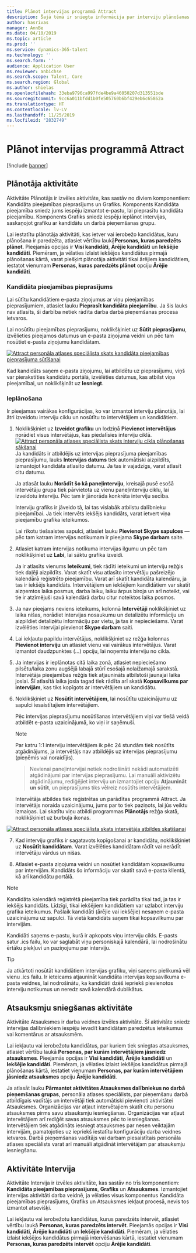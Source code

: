 ```yaml
---
title: Plānot intervijas programmā Attract
description: Šajā tēmā ir sniegta informācija par interviju plānošanas un atsauksmju aktivitātēm programmā Attract.
author: hasrivas
manager: AnnBe
ms.date: 04/10/2019
ms.topic: article
ms.prod: ''
ms.service: dynamics-365-talent
ms.technology: ''
ms.search.form: ''
audience: Application User
ms.reviewer: anbichse
ms.search.scope: Talent, Core
ms.search.region: Global
ms.author: shielas
ms.openlocfilehash: 33eba9796ca997fde4be9a46050207d313551bde
ms.sourcegitcommit: 9cc6a011bfdd1b0fe505760b6bf429eb6c65862a
ms.translationtype: HT
ms.contentlocale: lv-LV
ms.lasthandoff: 11/25/2019
ms.locfileid: "2832749"
---
```

# <a name="schedule-interviews-in-attract"></a>Plānot intervijas programmā Attract

[!include [banner](includes/banner.md)]

## <a name="scheduler-activity"></a>Plānotāja aktivitāte

Aktivitāte Plānotājs ir izvēles aktivitāte, kas sastāv no diviem komponentiem: Kandidāta pieejamības pieprasījums un Grafiks. Komponents Kandidāta pieejamība sniedz jums iespēju izmantot e-pastu, lai pieprasītu kandidāta pieejamību. Komponents Grafiks sniedz iespēju ieplānot intervijas, saskaņojot grafiku ar kandidātu un darbā pieņemšanas grupu.

Lai iestatītu plānotāja aktivitāti, kas ietver vai ierobežo kandidātus, kuru plānošana ir paredzēta, atlasiet vērtību laukā**Personas, kuras paredzēts plānot**. Pieejamās opcijas ir **Visi kandidāti**, **Ārējie kandidāti** un **Iekšējie kandidāti**. Piemēram, ja vēlaties izlaist iekšējos kandidātus pirmajā plānošanas kārtā, varat piešķirt plānotāja aktivitāti tikai ārējiem kandidātiem, iestatot vienumam **Personas, kuras paredzēts plānot** opciju **Ārējie kandidāti**.

### <a name="candidate-availability-request"></a>Kandidāta pieejamības pieprasījums

Lai sūtītu kandidātiem e-pasta ziņojumus ar viņu pieejamības pieprasījumiem, atlasiet lauku **Pieprasīt kandidāta pieejamību**. Ja šis lauks nav atlasīts, šī darbība netiek rādīta darba darbā pieņemšanas procesa ietvaros.

Lai nosūtītu pieejamības pieprasījumu, noklikšķiniet uz **Sūtīt pieprasījumu**, izvēlieties pieejamos datumus un e-pasta ziņojuma veidni un pēc tam nosūtiet e-pasta ziņojumu kandidātam.

[![Attract personāla atlases speciālista skats kandidāta pieejamības pieprasījuma sūtīšanai](./media/scheduler-candidate-request.png)](./media/scheduler-candidate-request.png)

Kad kandidāts saņem e-pasta ziņojumu, lai atbildētu uz pieprasījumu, viņš var pierakstīties kandidātu portālā, izvēlēties datumus, kas atbilst viņa pieejamībai, un noklikšķināt uz **Iesniegt**.

### <a name="schedule"></a>Ieplānošana
Ir pieejamas vairākas konfigurācijas, ko var izmantot interviju plānotājs, lai ātri izveidotu interviju ciklu un nosūtītu to intervētājiem un kandidātiem.

1. Noklikšķiniet uz **Izveidot grafiku** un lodziņā **Pievienot intervētājus** norādiet visus intervētājus, kas piedalīsies interviju ciklā.
[![Attract personāla atlases speciālista skats interviju cikla plānošanas sākšanai](./media/schedule-start-over.png)](./media/schedule-start-over.png)   
    Ja kandidāts ir atbildējis uz intervijas pieprasījuma pieejamības pieprasījumu, lauks **Intervijas datums** tiek automātiski aizpildīts, izmantojot kandidāta atlasīto datumu. Ja tas ir vajadzīgs, varat atlasīt citu datumu.
    
    Ja atlasāt lauku **Norādīt šo kā paneļinterviju**, kreisajā pusē esošā intervētāju grupa tiek pārvietota uz vienu paneļinterviju ciklu, lai izveidotu interviju. Pēc tam ir jānorāda konkrēta interviju secība.
    
    Interviju grafiks ir jāveido tā, lai tas vislabāk atbilstu dalībnieku pieejamībai. Ja tiek intervēts iekšējs kandidāts, varat ietvert viņa pieejamību grafika ieteikumos.
    
    Lai rīkotu tiešsaistes sapulci, atlasiet lauku **Pievienot Skype sapulces** — pēc tam katram intervijas notikumam ir pieejama **Skype darbam** saite.

2. Atlasiet katram intervijas notikuma intervijas ilgumu un pēc tam noklikšķiniet uz **Labi**, lai sāktu grafika izveidi.

    Ja ir atlasīts vienums **Ieteikumi**, tiek rādīti ieteikumi un interviju režģis tiek daļēji aizpildīts. Varat skatīt visu atlasīto intervētāju pašreizējo kalendārā reģistrēto pieejamību. Varat arī skatīt kandidāta kalendāru, ja tas ir iekšējs kandidāts. Intervētājiem un iekšējiem kandidātiem var skatīt aizņemtos laika posmus, darba laiku, laiku ārpus biroja un arī noteikt, vai tie ir atzīmējuši savā kalendārā darbu citur noteiktos laika posmos. 

3. Ja nav pieejams neviens ieteikums, kolonnā **Intervētāji** noklikšķiniet uz laika nišas, norādiet intervijas nosaukumu un detalizētu informāciju un aizpildiet detalizētu informāciju par vietu, ja tas ir nepieciešams. Varat izvēlēties intervijai pievienot **Skype darbam** saiti.

4. Lai iekļautu papildu intervētājus, noklikšķiniet uz režģa kolonnas **Pievienot interviju** un atlasiet vienu vai vairākus intervētājus. Varat izmantot daudzpunktes (...) opciju, lai noņemtu interviju no cikla.
    
5. Ja intervijas ir ieplānotas citā laika zonā, atlasiet nepieciešamo pilsētu/laika zonu augšējā labajā stūrī esošajā nolaižamajā sarakstā. Intervētāja pieejamības režģis tiek atjaunināts atbilstoši jaunajai laika joslai. Šī atlasītā laika josla tagad tiek rādīta arī skatā **Kopsavilkums par intervijām**, kas tiks kopīgots ar intervētājiem un kandidātu. 

6. Noklikšķiniet uz **Nosūtīt intervētājiem**, lai nosūtītu uzaicinājumu uz sapulci iesaistītajiem intervētājiem.

    Pēc intervijas pieprasījumu nosūtīšanas intervētājiem viņi var tiešā veidā atbildēt e-pasta uzaicinājumā, ko viņi ir saņēmuši.

    >[!NOTE]
    > Par katru 1:1 interviju intervētājiem ik pēc 24 stundām tiek nosūtīts atgādinājums, ja intervētājs nav atbildējis uz intervijas pieprasījumu (pieņēmis vai noraidījis).

    > Nevienai paneļintervijai netiek nodrošināti nekādi automatizēti atgādinājumi par intervijas pieprasījumu. Lai manuāli aktivizētu atgādinājumu, rediģējiet interviju un izmantojiet opciju **Atjaunināt un sūtīt**, un pieprasījums tiks vēlreiz nosūtīts intervētājiem.

    Intervētāja atbildes tiek reģistrētas un parādītas programmā Attract. Ja intervētājs noraida uzaicinājumu, jums par to tiek paziņots, lai jūs veiktu izmaiņas. Lai skatītu viņu atbildi programmas **Plānotājs** režģa skatā, noklikšķiniet uz burbuļa ikonas.

[![Attract personāla atlases speciālista skats intervētāja atbildes skatīšanai](./media/schedule-interviewer-response2.png)](./media/schedule-interviewer-response2.png)

7. Kad interviju grafiks ir sagatavots kopīgošanai ar kandidātu, noklikšķiniet uz **Nosūtīt kandidātam**. Varat izvēlēties kandidātam rādīt vai nerādīt intervētāju vārdus un nišas.

8. Atlasiet e-pasta ziņojuma veidni un nosūtiet kandidātam kopsavilkumu par intervijām. Kandidāts šo informāciju var skatīt savā e-pasta klientā, kā arī kandidātu portālā.
    
>[!NOTE] 
> Kandidāta kalendārā reģistrētā pieejamība tiek parādīta tikai tad, ja tas ir iekšējs kandidāts. Līdzīgi, tikai iekšējiem kandidātiem var uzlabot interviju grafika ieteikumus. Pašlaik kandidāti (ārējie vai iekšējie) nesaņem e-pasta uzaicinājumu uz sapulci. Tā vietā kandidāts saņem tikai kopsavilkumu par intervijām.

Kandidāti saņems e-pastu, kurā ir apkopots viņu interviju cikls. E-pasts satur .ics failu, ko var saglabāt viņu personiskajā kalendārā, lai nodrošinātu ērtāku piekļuvi un paziņojumu par interviju.

>[!TIP] 
> Ja atkārtoti nosūtāt kandidātiem intervijas grafiku, viņi saņems pielikumā vēl vienu .ics failu. Ir ieteicams atjaunināt kandidāta intervijas kopsavilkuma e-pasta veidnes, lai nodrošinātu, ka kandidāti dzēš iepriekš pievienotos interviju notikumus un neredz savā kalendārā dublikātus. 

## <a name="feedback-activity"></a>Atsauksmju sniegšanas aktivitāte

Aktivitāte Atsauksmes ir darba veidnes izvēles aktivitāte. Šī aktivitāte sniedz intervijas dalībniekiem iespēju ievadīt kandidātam paredzētus ieteikumus vai komentārus ar atsauksmēm. 

Lai iekļautu vai ierobežotu kandidātus, par kuriem tiek sniegtas atsauksmes, atlasiet vērtību laukā **Personas, par kurām intervētājiem jāsniedz atsauksmes**.  Pieejamās opcijas ir **Visi kandidāti**, **Ārējie kandidāti** un **Iekšējie kandidāti**. Piemēram, ja vēlaties izlaist iekšējos kandidātus pirmajā plānošanas kārtā, iestatiet vienumam **Personas, par kurām intervētājiem jāsniedz atsauksmes** opciju **Ārējie kandidāti**.

Ja atlasāt lauku **Pārmantot aktivitātes Atsauksmes dalībniekus no darbā pieņemšanas grupas**, personāla atlases speciālists, par pieņemšanu darbā atbildīgais vadītājs un intervētāji tiek automātiski pievienoti aktivitātei Atsauksmes. Organizācijas var atļaut intervētajiem skatīt citu personu atsauksmes pirms savu atsauksmju iesniegšanas. Organizācijas var atļaut intervētājiem arī rediģēt savas atsauksmes pēc to iesniegšanas. Intervētājiem tiek atgādināts iesniegt atsauksmes par nesen veiktajām intervijām, pamatojoties uz iepriekš iestatītu konfigurāciju darba veidnes ietvaros. Darbā pieņemšanas vadītājs vai darbam piesaistītais personāla atlases speciālists varat arī manuāli atgādināt intervētājam par atsauksmju iesniegšanu.

## <a name="interview-activity"></a>Aktivitāte Intervija

Aktivitāte Intervija ir izvēles aktivitāte, kas sastāv no trīs komponentiem: **Kandidāta pieejamības pieprasījums**, **Grafiks** un **Atsauksmes**. Izmantojiet intervijas aktivitāti darba veidnē, ja vēlaties visus komponentus Kandidāta pieejamības pieprasījums, Grafiks un Atsauksmes iekļaut procesā, nevis tos izmantot atsevišķi.

Lai iekļautu vai ierobežotu kandidātus, kurus paredzēts intervēt, atlasiet vērtību laukā **Personas, kuras paredzēts intervēt**. Pieejamās opcijas ir **Visi kandidāti**, **Ārējie kandidāti** un **Iekšējie kandidāti**. Piemēram, ja vēlaties izlaist iekšējos kandidātus pirmajā intervēšanas kārtā, iestatiet vienumam **Personas, kuras paredzēts intervēt** opciju **Ārējie kandidāti**.
